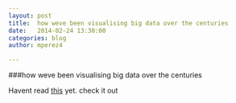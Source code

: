 ```yaml
---
layout: post
title:  how weve been visualising big data over the centuries
date:   2014-02-24 13:30:00
categories: blog
author: mperez4

---
```


###how weve been visualising big data over the centuries

Havent read [this](http://motherboard.vice.com/read/how-weve-been-visualising-big-data-over-the-centuries) yet. check it out
